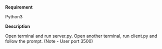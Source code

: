 **Requirement**

Python3

**Description**

Open terminal and run server.py.
Open another terminal, run client.py and follow the prompt. (Note - User port 3500)
